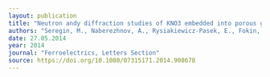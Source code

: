 ```yaml
---
layout: publication
title: "Neutron andy diffraction studies of KNO3 embedded into porous glasses"
authors: "Seregin, M., Naberezhnov, A., Rysiakiewicz-Pasek, E., Fokin, A., Sysoeva, A., Franz, A., & Tovar, M."
date: 27.05.2014
year: 2014
journal: "Ferroelectrics, Letters Section"
source: https://doi.org/10.1080/07315171.2014.908678
---
```

